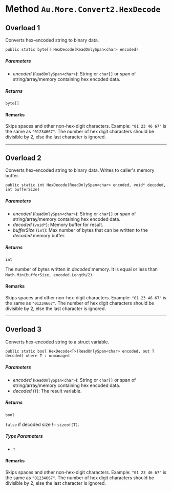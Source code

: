 # Method `Au.More.Convert2.HexDecode`

## Overload 1

Converts hex-encoded string to binary data.

```
public static byte[] HexDecode(ReadOnlySpan<char> encoded)
```

##### Parameters

- *encoded*  (`ReadOnlySpan<char>`):
    String or `char[]` or span of string/array/memory containing hex encoded data.

##### Returns

`byte[]`

#### Remarks

Skips spaces and other non-hex-digit characters. Example: `"01 23 46 67"` is the same as `"01234667"`. The number of hex digit characters should be divisible by 2, else the last character is ignored.

* * *

## Overload 2

Converts hex-encoded string to binary data. Writes to caller's memory buffer.

```
public static int HexDecode(ReadOnlySpan<char> encoded, void* decoded, int bufferSize)
```

##### Parameters

- *encoded*  (`ReadOnlySpan<char>`):
    String or `char[]` or span of string/array/memory containing hex encoded data.
- *decoded*  (`void*`):
    Memory buffer for result.
- *bufferSize*  (`int`):
    Max number of bytes that can be written to the *decoded* memory buffer.

##### Returns

`int`

The number of bytes written in *decoded* memory. It is equal or less than `Math.Min(bufferSize, encoded.Length/2)`.

#### Remarks

Skips spaces and other non-hex-digit characters. Example: `"01 23 46 67"` is the same as `"01234667"`. The number of hex digit characters should be divisible by 2, else the last character is ignored.

* * *

## Overload 3

Converts hex-encoded string to a struct variable.

```
public static bool HexDecode<T>(ReadOnlySpan<char> encoded, out T decoded) where T : unmanaged
```

##### Parameters

- *encoded*  (`ReadOnlySpan<char>`):
    String or `char[]` or span of string/array/memory containing hex encoded data.
- *decoded*  (`T`):
    The result variable.

##### Returns

`bool`

`false` if decoded size != `sizeof(T)`.

##### Type Parameters

- `T`

#### Remarks

Skips spaces and other non-hex-digit characters. Example: `"01 23 46 67"` is the same as `"01234667"`. The number of hex digit characters should be divisible by 2, else the last character is ignored.